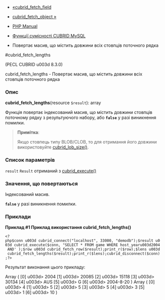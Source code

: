 - [«cubrid_fetch_field](function.cubrid-fetch-field.md)
- [cubrid_fetch_object »](function.cubrid-fetch-object.md)

- [PHP Manual](index.md)
- [Функції сумісності CUBRID MySQL](cubridmysql.cubrid.md)
- Повертає масив, що містить довжини всіх стовпців поточного рядка

#cubrid_fetch_lengths

(PECL CUBRID u003d 8.3.0)

cubrid_fetch_lengths - Повертає масив, що містить довжини всіх стовпців
поточного рядка

### Опис

**cubrid_fetch_lengths**(resource `$result`): array

Функція повертає індексований масив, що містить довжини стовпців
поточному рядку з результуючого набору, або **`false`** у разі
виникнення помилки.

> **Примітка**:
>
> Якщо стовпець типу BLOB/CLOB, то для отримання його довжини використовуйте
> [cubrid_lob_size()](function.cubrid-lob-size.md).

### Список параметрів

`result`
`Result` отриманий з [cubrid_execute()](function.cubrid-execute.md)

### Значення, що повертаються

Індексований масив.

**`false`** у разі виникнення помилки.

### Приклади

**Приклад #1 Приклад використання **cubrid_fetch_lengths()****

` <?php$conn u003d cubrid_connect("localhost", 33000, "demodb");$result u003d cubrid_execute($conn, "SELECT * FROM game WHERE host_yearu003d2004 AND' );$row u003d cubrid_fetch_row($result);print_r($row);$lens u003d cubrid_fetch_lengths($result);print_r($lens);cubrid_disconnect($conn);?> `

Результат виконання цього прикладу:

Array
(
[0] u003d> 2004
[1] u003d> 20085
[2] u003d> 15118
[3] u003d> 30134
[4] u003d> AUS
[5] u003d> G
[6] u003d> 2004-8-20
)
Array
(
[0] u003d> 4
[1] u003d> 5
[2] u003d> 5
[3] u003d> 5
[4] u003d> 3
[5] u003d> 1
[6] u003d> 10
)

